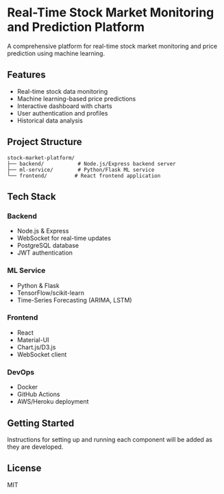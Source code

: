 # Real-Time Stock Market Monitoring and Prediction Platform

A comprehensive platform for real-time stock market monitoring and price prediction using machine learning.

## Features

- Real-time stock data monitoring
- Machine learning-based price predictions
- Interactive dashboard with charts
- User authentication and profiles
- Historical data analysis

## Project Structure

```
stock-market-platform/
├── backend/           # Node.js/Express backend server
├── ml-service/        # Python/Flask ML service
└── frontend/         # React frontend application
```

## Tech Stack

### Backend
- Node.js & Express
- WebSocket for real-time updates
- PostgreSQL database
- JWT authentication

### ML Service
- Python & Flask
- TensorFlow/scikit-learn
- Time-Series Forecasting (ARIMA, LSTM)

### Frontend
- React
- Material-UI
- Chart.js/D3.js
- WebSocket client

### DevOps
- Docker
- GitHub Actions
- AWS/Heroku deployment

## Getting Started

Instructions for setting up and running each component will be added as they are developed.

## License

MIT
